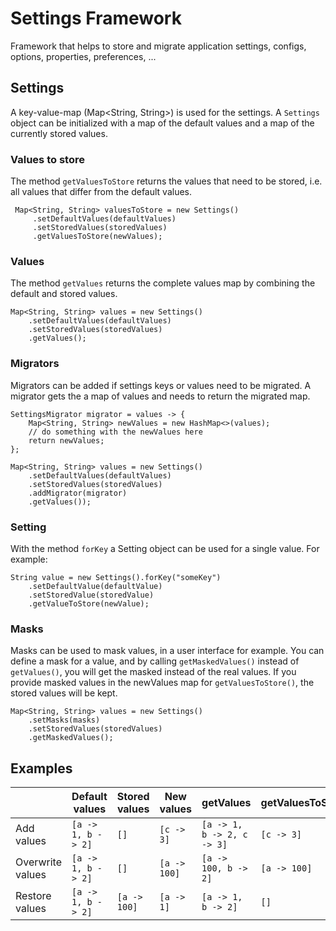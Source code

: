 # Settings Framework

Framework that helps to store and migrate application settings, configs, options, properties, preferences, ...

## Settings

A key-value-map (Map<String, String>) is used for the settings. A `Settings` object can be initialized with a map of the
default values and a map of the currently stored values.

### Values to store

The method `getValuesToStore` returns the values that need to be stored, i.e. all values that differ from the default
values. 
        
     Map<String, String> valuesToStore = new Settings()
         .setDefaultValues(defaultValues)
         .setStoredValues(storedValues)
         .getValuesToStore(newValues);

### Values

The method `getValues` returns the complete values map by combining the default and stored values. 

    Map<String, String> values = new Settings()
        .setDefaultValues(defaultValues)
        .setStoredValues(storedValues)
        .getValues();

### Migrators   

Migrators can be added if settings keys or values need to be migrated. A migrator gets the a map of values and needs to
return the migrated map.

    SettingsMigrator migrator = values -> {
        Map<String, String> newValues = new HashMap<>(values);
        // do something with the newValues here
        return newValues;
    };

    Map<String, String> values = new Settings()
        .setDefaultValues(defaultValues)
        .setStoredValues(storedValues)
        .addMigrator(migrator)
        .getValues());
        
### Setting

With the method `forKey` a Setting object can be used for a single value. For example:

    String value = new Settings().forKey("someKey")
        .setDefaultValue(defaultValue)
        .setStoredValue(storedValue)
        .getValueToStore(newValue);
        
### Masks

Masks can be used to mask values, in a user interface for example. You can define a mask for a value, and by calling
`getMaskedValues()` instead of `getValues()`, you will get the masked instead of the real values. If you provide masked
values in the newValues map for `getValuesToStore()`, the stored values will be kept.

    Map<String, String> values = new Settings()
        .setMasks(masks)
        .setStoredValues(storedValues)
        .getMaskedValues();
       
## Examples

|                    | Default values     | Stored values     | New values      | getValues                  | getValuesToStore     |
| ------------------ | ------------------ | ----------------- | --------------- | -------------------------- | -------------------- |
| Add values         | `[a -> 1, b -> 2]` | `[]`              |`[c -> 3]`       | `[a -> 1, b -> 2, c -> 3]` | `[c -> 3]`           |
| Overwrite values   | `[a -> 1, b -> 2]` | `[]`              |`[a -> 100]`     | `[a -> 100, b -> 2]`       | `[a -> 100]`         |
| Restore values     | `[a -> 1, b -> 2]` | `[a -> 100]`      |`[a -> 1]`       | `[a -> 1, b -> 2]`         | `[]`                 |
